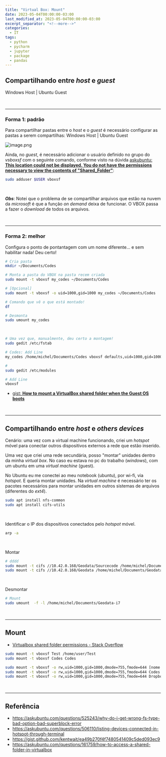 ```yaml
---
title: "Virtual Box: Mount"
date: 2023-05-04T00:00:00-03:00
last_modified_at: 2023-05-04T00:00:00-03:00
excerpt_separator: "<!--more-->"
categories:
  - IT
tags:
  - python
  - pycharm
  - jupyter
  - package
  - pandas
---
```


## Compartilhando entre _host_ e _guest_

Windows Host | Ubuntu Guest

<br>

---

### Forma 1: padrão

Para compartilhar pastas entre o _host_ e o _guest_ é necessário configurar as pastas a serem compartilhas:
Windows Host | Ubuntu Guest

![image.png](https://i.imgur.com/WYtxNTy.png)

Ainda, no _guest_, é necessário adicionar o usuário definido no grupo do _vsboxsf_ com o seguinte comando, conforme visto na dúvida
[askubuntu: **This location could not be displayed. You do not have the permissions necessary to view the contents of "Shared_Folder"**](https://askubuntu.com/questions/890729/this-location-could-not-be-displayed-you-do-not-have-the-permissions-necessary):

```bash
sudo adduser $USER vboxsf
```

<br>

**_Obs_**: Notei que o problema de se compartilhar arquivos que estão na nuvem da _microsoft_ é que a função _on demand_ deixa de funcionar. O VBOX passa a fazer o _download_ de todos os arquivos.

<br>

---

### Forma 2: melhor

Configura o ponto de pontantagem com um nome diferente... e sem habilitar nada! Deu certo!

```bash
# Cria pasta
mkdir ~/Documents/Codes

# Monta a pasta do VBOX na pasta recem criada
sudo mount -t vboxsf my_codes ~/Documents/Codes

# [Opcional]
sudo mount -t vboxsf -o uid=1000,gid=1000 my_codes ~/Documents/Codes

# Comando que vê o que está montado!
df

# Desmonta
sudo umount my_codes
```

<br>

```bash
# Uma vez que, manualmente, deu certo a montagem!
sudo gedit /etc/fstab

# Codes: Add Line
my_codes /home/michel/Documents/Codes vboxsf defaults,uid=1000,gid=1000,umask=0022 0 0

#
sudo gedit /etc/modules

# Add Line
vboxsf
```

- [gist: **How to mount a VirtualBox shared folder when the Guest OS boots**](https://gist.github.com/kentwait/ea49b270f4f7480541409c5ded093ec9)

<br>

---

## Compartilhando entre _host_ e _others devices_

Cenário: uma vez com a virtual machine funcionando, criei um _hotspot_ móvel para conectar outros dispositivos externos a rede que estão inserido.

Uma vez que criei uma rede secundária, posso "montar" unidades dentro da minha _virtual box_.
No caso eu estava no pc do trabalho (_windows_), com um ubuntu em uma _virtual machine_ (guest).

No Ubuntu eu me conectei ao meu notebook (ubuntu), por wi-fi, via _hotspot_. E queria montar unidades.
Na _virtual machine_ é necessário ter os pacotes necessários para montar unidades em outros sistemas de arquivos (diferentes do _ext4_).

```bash
sudo apt install nfs-common
sudo apt install cifs-utils
```

<br>

Identificar o IP dos dispositivos conectados pelo _hotspot_ móvel.

```bash
arp -a
```

<br>

Montar

```bash
# dddd
sudo mount -t cifs //10.42.0.168/Geodata/Sourcecode /home/michel/Documents/Geodata-i7 -o username=michel
sudo mount -t cifs //10.42.0.168/Geodata /home/michel/Documents/Geodata-i7 -o uid=1000,username=michel,password=*****
```

<br>

Desmontar

```bash
# Mount
sudo umount  -f -l /home/michel/Documents/Geodata-i7
```

<br>

---

## Mount

- [Virtualbox shared folder permissions - Stack Overflow](https://stackoverflow.com/questions/26740113/virtualbox-shared-folder-permissions)

```bash
sudo mount -t vboxsf Test /home/user/Test
sudo mount -t vboxsf Codes Codes

sudo mount -t vboxsf -o rw,uid=1000,gid=1000,dmode=755,fmode=644 [nome no VBOX] [caminho no host]
sudo mount -t vboxsf -o rw,uid=1000,gid=1000,dmode=755,fmode=644 Codes /media/Codes/
sudo mount -t vboxsf -o rw,uid=1000,gid=1000,dmode=755,fmode=644 Dropbox ~/Dropbox/
```

<br>

---

## Referência

- https://askubuntu.com/questions/525243/why-do-i-get-wrong-fs-type-bad-option-bad-superblock-error
- https://askubuntu.com/questions/506110/listing-devices-connected-in-hotspot-through-terminal
- https://gist.github.com/kentwait/ea49b270f4f7480541409c5ded093ec9
- https://askubuntu.com/questions/161759/how-to-access-a-shared-folder-in-virtualbox
